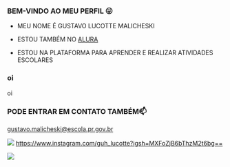 ### BEM-VINDO AO MEU PERFIL 😜

- MEU NOME É GUSTAVO LUCOTTE MALICHESKI

- ESTOU TAMBÉM NO [ALURA](https://www.alura.com.br)
- ESTOU NA PLATAFORMA PARA APRENDER E REALIZAR ATIVIDADES ESCOLARES


### oi

oi

### PODE ENTRAR EM CONTATO TAMBÉM📫 
  
gustavo.malicheski@escola.pr.gov.br

[![](https://img.shields.io/badge/Instagram-E4405F?style=for-the-badge&logo=instagram&logoColor=white)](https://www.instagram.com/aluraonline/) https://www.instagram.com/guh_lucotte?igsh=MXFoZjB6bThzM2t6bg==


![](https://media.tenor.com/Rg24TsjaduYAAAAd/ronaldo-cristiano-ronaldo.gif)
